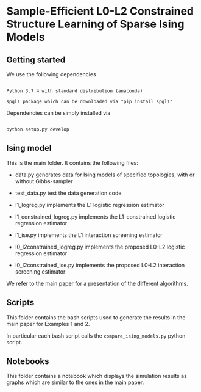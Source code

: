 # Sample-Efficient L0-L2 Constrained Structure Learning of Sparse Ising Models

  

  

## Getting started

We use the following dependencies

```

Python 3.7.4 with standard distribution (anaconda)

spgl1 package which can be downloaded via "pip install spgl1"

```

Dependencies can be simply installed via

```

python setup.py develop

```

  

## Ising model

This is the main folder. It contains the following files:

- data.py generates data for Ising models of specified topologies, with or without Gibbs-sampler

- test_data.py test the data generation code

- l1_logreg.py implements the L1 logistic regression estimator

- l1_constrained_logreg.py implements the L1-constrained logistic regression estimator

- l1_ise.py implements the L1 interaction screening estimator

- l0_l2constrained_logreg.py implements the proposed L0-L2 logistic regression estimator

- l0_l2constrained_ise.py implements the proposed L0-L2 interaction screening estimator

We refer to the main paper for a presentation of the different algorithms.

  

## Scripts

This folder contains the bash scripts used to generate the results in the main paper for Examples 1 and 2.

In particular each bash script calls the `compare_ising_models.py` python script.

  

  

## Notebooks

This folder contains a notebook which displays the simulation results as graphs which are similar to the ones in the main paper.